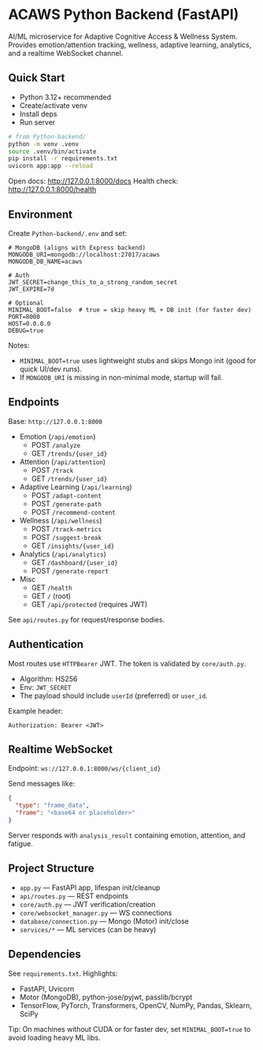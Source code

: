 # ACAWS Python Backend (FastAPI)

AI/ML microservice for Adaptive Cognitive Access & Wellness System. Provides emotion/attention tracking, wellness, adaptive learning, analytics, and a realtime WebSocket channel.

## Quick Start

- Python 3.12+ recommended
- Create/activate venv
- Install deps
- Run server

```bash
# from Python-backend/
python -m venv .venv
source .venv/bin/activate
pip install -r requirements.txt
uvicorn app:app --reload
```

Open docs: http://127.0.0.1:8000/docs
Health check: http://127.0.0.1:8000/health

## Environment
Create `Python-backend/.env` and set:

```env
# MongoDB (aligns with Express backend)
MONGODB_URI=mongodb://localhost:27017/acaws
MONGODB_DB_NAME=acaws

# Auth
JWT_SECRET=change_this_to_a_strong_random_secret
JWT_EXPIRE=7d

# Optional
MINIMAL_BOOT=false  # true = skip heavy ML + DB init (for faster dev)
PORT=8000
HOST=0.0.0.0
DEBUG=true
```

Notes:
- `MINIMAL_BOOT=true` uses lightweight stubs and skips Mongo init (good for quick UI/dev runs).
- If `MONGODB_URI` is missing in non-minimal mode, startup will fail.

## Endpoints
Base: `http://127.0.0.1:8000`

- Emotion (`/api/emotion`)
  - POST `/analyze`
  - GET `/trends/{user_id}`
- Attention (`/api/attention`)
  - POST `/track`
  - GET `/trends/{user_id}`
- Adaptive Learning (`/api/learning`)
  - POST `/adapt-content`
  - POST `/generate-path`
  - POST `/recommend-content`
- Wellness (`/api/wellness`)
  - POST `/track-metrics`
  - POST `/suggest-break`
  - GET `/insights/{user_id}`
- Analytics (`/api/analytics`)
  - GET `/dashboard/{user_id}`
  - POST `/generate-report`
- Misc
  - GET `/health`
  - GET `/` (root)
  - GET `/api/protected` (requires JWT)

See `api/routes.py` for request/response bodies.

## Authentication
Most routes use `HTTPBearer` JWT. The token is validated by `core/auth.py`.
- Algorithm: HS256
- Env: `JWT_SECRET`
- The payload should include `userId` (preferred) or `user_id`.

Example header:
```http
Authorization: Bearer <JWT>
```

## Realtime WebSocket
Endpoint: `ws://127.0.0.1:8000/ws/{client_id}`

Send messages like:
```json
{
  "type": "frame_data",
  "frame": "<base64 or placeholder>"
}
```
Server responds with `analysis_result` containing emotion, attention, and fatigue.

## Project Structure
- `app.py` — FastAPI app, lifespan init/cleanup
- `api/routes.py` — REST endpoints
- `core/auth.py` — JWT verification/creation
- `core/websocket_manager.py` — WS connections
- `database/connection.py` — Mongo (Motor) init/close
- `services/*` — ML services (can be heavy)

## Dependencies
See `requirements.txt`. Highlights:
- FastAPI, Uvicorn
- Motor (MongoDB), python-jose/pyjwt, passlib/bcrypt
- TensorFlow, PyTorch, Transformers, OpenCV, NumPy, Pandas, Sklearn, SciPy

Tip: On machines without CUDA or for faster dev, set `MINIMAL_BOOT=true` to avoid loading heavy ML libs.
